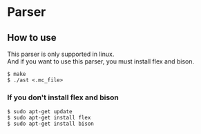 # Parser

## How to use

This parser is only supported in linux.</br>
And if you want to use this parser, you must install flex and bison.</br>

```
$ make
$ ./ast <.mc_file>
```

### If you don't install flex and bison

```
$ sudo apt-get update
$ sudo apt-get install flex
$ sudo apt-get install bison
```

